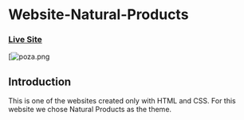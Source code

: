 # Website-Natural-Products

### [Live Site](https://keen-dusk-15027b.netlify.app)

[![poza.png](https://ibb.co/MCxFLxn)

## Introduction
This is one of the websites created only with HTML and CSS. For this website we chose Natural Products as the theme.
